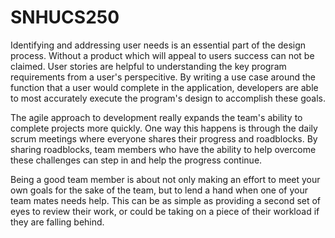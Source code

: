 # SNHUCS250

Identifying and addressing user needs is an essential part of the design process. Without a product which will appeal to users success can not be claimed. User stories are helpful to understanding the key program requirements from a user's perspecitive. By writing a use case around the function that a user would complete in the application, developers are able to most accurately execute the program's design to accomplish these goals. 

The agile approach to development really expands the team's ability to complete projects more quickly. One way this happens is through the daily scrum meetings where everyone shares their progress and roadblocks. By sharing roadblocks, team members who have the ability to help overcome these challenges can step in and help the progress continue. 

Being a good team member is about not only making an effort to meet your own goals for the sake of the team, but to lend a hand when one of your team mates needs help. This can be as simple as providing a second set of eyes to review their work, or could be taking on a piece of their workload if they are falling behind. 


